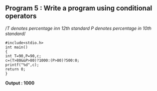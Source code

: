 ## Program 5 : Write a program using conditional operators
/*T denotes percentage inn 12th standard
P denotes percentage in 10th standard*/
```
#include<stdio.h>
int main()
{
int T=90,P=90,c;
c=(T>80&&P>80)?1000:(P>80)?500:0;
printf("%d",c);
return 0;
}
```
**Output : 1000**
